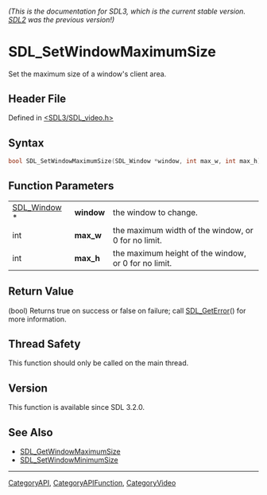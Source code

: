 ###### (This is the documentation for SDL3, which is the current stable version. [SDL2](https://wiki.libsdl.org/SDL2/) was the previous version!)
# SDL_SetWindowMaximumSize

Set the maximum size of a window's client area.

## Header File

Defined in [<SDL3/SDL_video.h>](https://github.com/libsdl-org/SDL/blob/main/include/SDL3/SDL_video.h)

## Syntax

```c
bool SDL_SetWindowMaximumSize(SDL_Window *window, int max_w, int max_h);
```

## Function Parameters

|                            |            |                                                      |
| -------------------------- | ---------- | ---------------------------------------------------- |
| [SDL_Window](SDL_Window) * | **window** | the window to change.                                |
| int                        | **max_w**  | the maximum width of the window, or 0 for no limit.  |
| int                        | **max_h**  | the maximum height of the window, or 0 for no limit. |

## Return Value

(bool) Returns true on success or false on failure; call
[SDL_GetError](SDL_GetError)() for more information.

## Thread Safety

This function should only be called on the main thread.

## Version

This function is available since SDL 3.2.0.

## See Also

- [SDL_GetWindowMaximumSize](SDL_GetWindowMaximumSize)
- [SDL_SetWindowMinimumSize](SDL_SetWindowMinimumSize)

----
[CategoryAPI](CategoryAPI), [CategoryAPIFunction](CategoryAPIFunction), [CategoryVideo](CategoryVideo)

